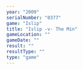 ```yaml
---
year: "2009"
serialNumber: "0377" 
game: "Islip"
title: "Islip -v- The Min"
gameLocation: ""
gameDate: ""
result: ""
resultType: ""
type: "game"
---
```

